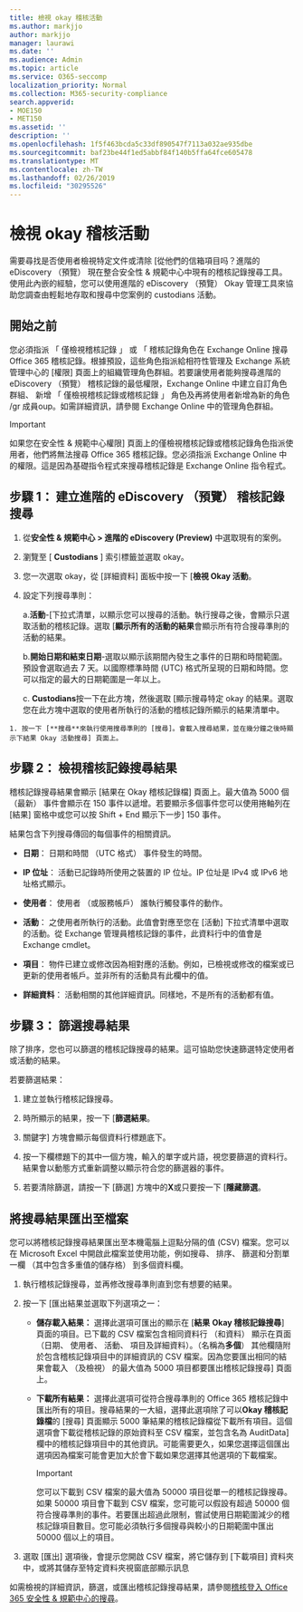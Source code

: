 ```yaml
---
title: 檢視 okay 稽核活動
ms.author: markjjo
author: markjjo
manager: laurawi
ms.date: ''
ms.audience: Admin
ms.topic: article
ms.service: O365-seccomp
localization_priority: Normal
ms.collection: M365-security-compliance
search.appverid:
- MOE150
- MET150
ms.assetid: ''
description: ''
ms.openlocfilehash: 1f5f463bcda5c33df890547f7113a032ae935dbe
ms.sourcegitcommit: baf23be44f1ed5abbf84f140b5ffa64fce605478
ms.translationtype: MT
ms.contentlocale: zh-TW
ms.lasthandoff: 02/26/2019
ms.locfileid: "30295526"
---
```

# <a name="view-custodian-audit-activity"></a>檢視 okay 稽核活動

需要尋找是否使用者檢視特定文件或清除 [從他們的信箱項目吗？進階的 eDiscovery （預覽） 現在整合安全性 & 規範中心中現有的稽核記錄搜尋工具。使用此內嵌的經驗，您可以使用進階的 eDiscovery （預覽） Okay 管理工具來協助您調查由輕鬆地存取和搜尋中您案例的 custodians 活動。

## <a name="before-you-begin"></a>開始之前

您必須指派 「 僅檢視稽核記錄 」 或 「 稽核記錄角色在 Exchange Online 搜尋 Office 365 稽核記錄。根據預設，這些角色指派給相符性管理及 Exchange 系統管理中心的 [權限] 頁面上的組織管理角色群組。若要讓使用者能夠搜尋進階的 eDiscovery （預覽） 稽核記錄的最低權限，Exchange Online 中建立自訂角色群組、 新增 「 僅檢視稽核記錄或稽核記錄 」 角色及再將使用者新增為新的角色 /gr 成員oup。如需詳細資訊，請參閱 Exchange Online 中的管理角色群組。

> [!IMPORTANT]
> 如果您在安全性 & 規範中心權限] 頁面上的僅檢視稽核記錄或稽核記錄角色指派使用者，他們將無法搜尋 Office 365 稽核記錄。您必須指派 Exchange Online 中的權限。這是因為基礎指令程式來搜尋稽核記錄是 Exchange Online 指令程式。

## <a name="step-1-create-an-advanced-ediscovery-preview-audit-log-search"></a>步驟 1： 建立進階的 eDiscovery （預覽） 稽核記錄搜尋

   1. 從**安全性 & 規範中心 > 進階的 eDiscovery (Preview)** 中選取現有的案例。
   
   2. 瀏覽至 [ **Custodians** ] 索引標籤並選取 okay。
   
   3. 您一次選取 okay，從 [詳細資料] 面板中按一下 [**檢視 Okay 活動**。
   
   4. 設定下列搜尋準則：
      
      a.**活動**-[下拉式清單，以顯示您可以搜尋的活動。執行搜尋之後，會顯示只選取活動的稽核記錄。選取 [**顯示所有的活動的結果**會顯示所有符合搜尋準則的活動的結果。
      
      b.**開始日期和結束日期**-選取以顯示該期間內發生之事件的日期和時間範圍。預設會選取過去 7 天。以國際標準時間 (UTC) 格式所呈現的日期和時間。您可以指定的最大的日期範圍是一年以上。
      
      c. **Custodians**按一下在此方塊，然後選取 [顯示搜尋特定 okay 的結果。選取您在此方塊中選取的使用者所執行的活動的稽核記錄所顯示的結果清單中。
    
    1. 按一下 [**搜尋**來執行使用搜尋準則的 [搜尋]。會載入搜尋結果，並在幾分鐘之後時顯示下結果 Okay 活動搜尋] 頁面上。 

## <a name="step-2-view-the-audit-log-search-results"></a>步驟 2： 檢視稽核記錄搜尋結果

稽核記錄搜尋結果會顯示 [結果在 Okay 稽核記錄檔] 頁面上。最大值為 5000 個 （最新） 事件會顯示在 150 事件以遞增。若要顯示多個事件您可以使用捲軸列在 [結果] 窗格中或您可以按 Shift + End 顯示下一步] 150 事件。

結果包含下列搜尋傳回的每個事件的相關資訊。
- **日期**： 日期和時間 （UTC 格式） 事件發生的時間。

- **IP 位址**： 活動已記錄時所使用之裝置的 IP 位址。IP 位址是 IPv4 或 IPv6 地址格式顯示。

- **使用者**： 使用者 （或服務帳戶） 誰執行觸發事件的動作。

- **活動**： 之使用者所執行的活動。此值會對應至您在 [活動] 下拉式清單中選取的活動。從 Exchange 管理員稽核記錄的事件，此資料行中的值會是 Exchange cmdlet。

- **項目**： 物件已建立或修改因為相對應的活動。例如，已檢視或修改的檔案或已更新的使用者帳戶。並非所有的活動具有此欄中的值。

- **詳細資料**： 活動相關的其他詳細資訊。同樣地，不是所有的活動都有值。

## <a name="step-3-filter-the-search-results"></a>步驟 3： 篩選搜尋結果

除了排序，您也可以篩選的稽核記錄搜尋的結果。這可協助您快速篩選特定使用者或活動的結果。 

若要篩選結果：

 1. 建立並執行稽核記錄搜尋。
  
2. 時所顯示的結果，按一下 [**篩選結果**。
 
3. 關鍵字] 方塊會顯示每個資料行標題底下。
  
4. 按一下欄標題下的其中一個方塊，輸入的單字或片語，視您要篩選的資料行。結果會以動態方式重新調整以顯示符合您的篩選器的事件。
  
5. 若要清除篩選，請按一下 [篩選] 方塊中的**X**或只要按一下 [**隱藏篩選**。

## <a name="export-the-search-results-to-a-file"></a>將搜尋結果匯出至檔案

您可以將稽核記錄搜尋結果匯出至本機電腦上逗點分隔的值 (CSV) 檔案。您可以在 Microsoft Excel 中開啟此檔案並使用功能，例如搜尋、 排序、 篩選和分割單一欄 （其中包含多重值的儲存格） 到多個資料欄。

1. 執行稽核記錄搜尋，並再修改搜尋準則直到您有想要的結果。
  
2. 按一下 [匯出結果並選取下列選項之一：

    - **儲存載入結果：** 選擇此選項可匯出的顯示在 [**結果** **Okay 稽核記錄搜尋**] 頁面的項目。已下載的 CSV 檔案包含相同資料行 （和資料） 顯示在頁面 （日期、 使用者、 活動、 項目及詳細資料）。（名稱為**多個**） 其他欄隨附於包含稽核記錄項目中的詳細資訊的 CSV 檔案。因為您要匯出相同的結果會載入 （及檢視） 的最大值為 5000 項目都要匯出稽核記錄搜尋] 頁面上。
        
    - **下載所有結果：** 選擇此選項可從符合搜尋準則的 Office 365 稽核記錄中匯出所有的項目。搜尋結果的一大組，選擇此選項除了可以**Okay 稽核記錄檔**的 [搜尋] 頁面顯示 5000 筆結果的稽核記錄檔從下載所有項目。這個選項會下載從稽核記錄的原始資料至 CSV 檔案，並包含名為 AuditData] 欄中的稽核記錄項目中的其他資訊。可能需要更久，如果您選擇這個匯出選項因為檔案可能會更加大於會下載如果您選擇其他選項的下載檔案。
    
      > [!IMPORTANT]
      > 您可以下載到 CSV 檔案的最大值為 50000 項目從單一的稽核記錄搜尋。如果 50000 項目會下載到 CSV 檔案，您可能可以假設有超過 50000 個符合搜尋準則的事件。若要匯出超過此限制，嘗試使用日期範圍減少的稽核記錄項目數目。您可能必須執行多個搜尋與較小的日期範圍中匯出 50000 個以上的項目。
        

3. 選取 [匯出] 選項後，會提示您開啟 CSV 檔案，將它儲存到 [下載項目] 資料夾中，或將其儲存至特定資料夾視窗底部顯示訊息

如需檢視的詳細資訊，篩選，或匯出稽核記錄搜尋結果，請參閱[稽核登入 Office 365 安全性 & 規範中心的搜尋](../search-the-audit-log-in-security-and-compliance.md)。